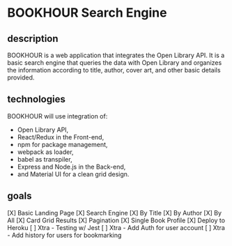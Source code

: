 # BOOKHOUR Search Engine

## description
BOOKHOUR is a web application that integrates the Open Library API. It is a basic search engine that queries the data with Open Library and organizes the information according to title, author, cover art, and other basic details provided.

## technologies
BOOKHOUR will use integration of: 
- Open Library API, 
- React/Redux in the Front-end, 
- npm for package management, 
- webpack as loader, 
- babel as transpiler, 
- Express and Node.js in the Back-end, 
- and Material UI for a clean grid design.

## goals
[X] Basic Landing Page
[X] Search Engine
[X] By Title
[X] By Author
[X] By All
[X] Card Grid Results
[X] Pagination
[X] Single Book Profile
[X] Deploy to Heroku
[ ] Xtra - Testing w/ Jest
[ ] Xtra - Add Auth for user account
[ ] Xtra - Add history for users for bookmarking

